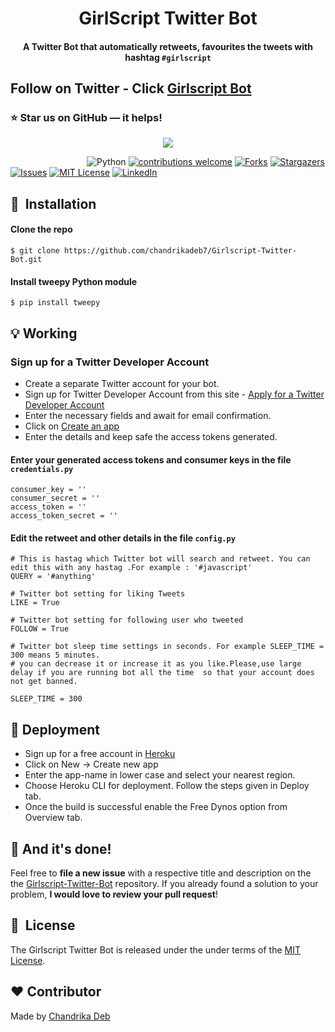 <h1 align="center">GirlScript Twitter Bot</h1>

<div align= "center">
  <h4>A Twitter Bot that automatically retweets, favourites the tweets with hashtag <code>#girlscript</code></h4>
</div>


## Follow on Twitter - Click [Girlscript Bot](https://twitter.com/girlscript_bot)

### :star: Star us on GitHub — it helps!


<p align="center"><img src="https://github.com/chandrikadeb7/Girlscript-Twitter-Bot/blob/master/Readme%20images/Screen%20Shot%202020-05-28%20at%2011.05.52%20AM.png"></p>

&nbsp;&nbsp;&nbsp;&nbsp;&nbsp;&nbsp;&nbsp;&nbsp;&nbsp;&nbsp;&nbsp;&nbsp;&nbsp;&nbsp;&nbsp;&nbsp;&nbsp;&nbsp;&nbsp;&nbsp;&nbsp;&nbsp;&nbsp;&nbsp;&nbsp;&nbsp;&nbsp;&nbsp;&nbsp;&nbsp;
![Python](https://img.shields.io/badge/python-v3.6+-blue.svg)
[![contributions welcome](https://img.shields.io/badge/contributions-welcome-brightgreen.svg?style=flat)](https://github.com/chandrikadeb7/Girlscript-Twitter-Bot/issues)
[![Forks](https://img.shields.io/github/forks/chandrikadeb7/Girlscript-Twitter-Bot.svg?logo=github)](https://github.com/chandrikadeb7/Girlscript-Twitter-Bot/network/members)
[![Stargazers](https://img.shields.io/github/stars/chandrikadeb7/Girlscript-Twitter-Bot.svg?logo=github)](https://github.com/chandrikadeb7/Girlscript-Twitter-Bot/stargazers)
[![Issues](https://img.shields.io/github/issues/chandrikadeb7/Girlscript-Twitter-Bot.svg?logo=github)](https://github.com/chandrikadeb7/Girlscript-Twitter-Bot/issues)
[![MIT License](https://img.shields.io/github/license/chandrikadeb7/Girlscript-Twitter-Bot.svg?style=flat-square)](https://github.com/chandrikadeb7/Girlscript-Twitter-Bot/blob/master/LICENSE)
[![LinkedIn](https://img.shields.io/badge/-LinkedIn-black.svg?style=flat-square&logo=linkedin&colorB=555)](https://www.linkedin.com/in/chandrika-deb/)

## 🚀&nbsp; Installation

#### Clone the repo
```
$ git clone https://github.com/chandrikadeb7/Girlscript-Twitter-Bot.git
```

#### Install tweepy Python module
```
$ pip install tweepy
```
## :bulb: Working

### Sign up for a Twitter Developer Account
* Create a separate Twitter account for your bot.
* Sign up for Twitter Developer Account from this site - [Apply for a Twitter Developer Account](https://developer.twitter.com/en/apply-for-access)
* Enter the necessary fields and await for email confirmation.
* Click on [Create an app](https://developer.twitter.com/en/apps)
* Enter the details and keep safe the access tokens generated.


#### Enter your generated access tokens and consumer keys in the file <code>credentials.py</code>

```
consumer_key = ''
consumer_secret = ''
access_token = ''
access_token_secret = ''
```
#### Edit the retweet and other details in the file <code>config.py</code>

```
# This is hastag which Twitter bot will search and retweet. You can edit this with any hastag .For example : '#javascript'
QUERY = '#anything'

# Twitter bot setting for liking Tweets
LIKE = True 

# Twitter bot setting for following user who tweeted
FOLLOW = True

# Twitter bot sleep time settings in seconds. For example SLEEP_TIME = 300 means 5 minutes.
# you can decrease it or increase it as you like.Please,use large delay if you are running bot all the time  so that your account does not get banned.

SLEEP_TIME = 300
```

## :key: Deployment

* Sign up for a free account in [Heroku](heroku.com)
* Click on New -> Create new app
* Enter the app-name in lower case and select your nearest region.
* Choose Heroku CLI for deployment. Follow the steps given in Deploy tab.
* Once the build is successful enable the Free Dynos option from Overview tab.

## :clap: And it's done!
Feel free to **file a new issue** with a respective title and description on the the [Girlscript-Twitter-Bot](https://github.com/chandrikadeb7/Girlscript-Twitter-Bot/issues) repository. If you already found a solution to your problem, **I would love to review your pull request**! 


## 📘&nbsp; License
The Girlscript Twitter Bot is released under the under terms of the [MIT License](LICENSE).

## :heart: Contributor
Made by [Chandrika Deb](https://github.com/chandrikadeb7)
